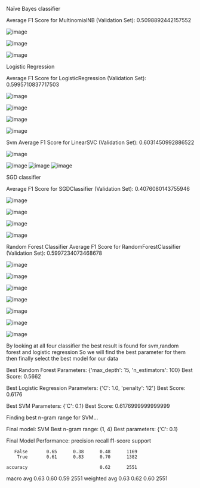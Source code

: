 Naïve Bayes classifier

Average F1 Score for MultinomialNB (Validation Set): 0.5098892442157552
 



 ![image](https://github.com/user-attachments/assets/5d5929d1-0094-4064-a5ad-e789ff9133e3)



![image](https://github.com/user-attachments/assets/094ad010-3c44-4f8a-8af3-330b37fcffdf)

 
![image](https://github.com/user-attachments/assets/85ec2d9a-469a-48ad-93cd-faa7482d8037)



Logistic Regression

Average F1 Score for LogisticRegression (Validation Set): 0.5995710837717503

 ![image](https://github.com/user-attachments/assets/1e62b5e3-9efa-495a-a496-6bfc2b0d4dc8)


 ![image](https://github.com/user-attachments/assets/c93e29c6-dc5a-4564-a3cb-3e72ee9b1e17)



 ![image](https://github.com/user-attachments/assets/f6255f94-3093-4b36-8463-ede20aa3de9c)



![image](https://github.com/user-attachments/assets/cc6bdb77-d618-40a0-8a8e-8c45f08ab1bc)

 


Svm
Average F1 Score for LinearSVC (Validation Set): 0.6031450992886522
 

 ![image](https://github.com/user-attachments/assets/c6f9c5e3-1773-4238-a1c3-35989bf0e082)

![image](https://github.com/user-attachments/assets/63aa4fa9-b502-48b2-81a1-0c7070a30807)
![image](https://github.com/user-attachments/assets/70eba6a1-0880-498f-9a1c-ca574c97fdbc)
![image](https://github.com/user-attachments/assets/dc9e120b-c77c-4af5-8738-9585b950222c)

 


 


 


SGD classifier

Average F1 Score for SGDClassifier (Validation Set): 0.4076080143755946
 



 ![image](https://github.com/user-attachments/assets/296fd4e1-c84b-4c07-a853-d239dffc0c62)



 ![image](https://github.com/user-attachments/assets/ae78a719-f6e8-4694-8293-57086c97a590)

![image](https://github.com/user-attachments/assets/2f48be55-4f33-4d2c-a882-587ec5cc60e5)


![image](https://github.com/user-attachments/assets/04eade10-f6b7-4398-8e5f-719bcd193d7f)

Random Forest Classifier
Average F1 Score for RandomForestClassifier (Validation Set): 0.5997234073468678

 
 ![image](https://github.com/user-attachments/assets/d1ffbf45-487c-44f1-ae0e-2295835cf52a)

 ![image](https://github.com/user-attachments/assets/fc3d53f1-d033-4945-9cd0-d17a47fbea8f)

![image](https://github.com/user-attachments/assets/5a480f32-167d-4c2e-aee8-8930146685e2)



 
 
 
![image](https://github.com/user-attachments/assets/996095cf-7f9a-40c3-a736-1d04e1bc246d)




![image](https://github.com/user-attachments/assets/3543b17a-0952-4f61-9b87-fb48b3afd080)



 


 ![image](https://github.com/user-attachments/assets/6361fac0-21f7-45bc-b7b4-90247b952a14)




 


 ![image](https://github.com/user-attachments/assets/5da80daf-ad5f-44da-98ba-3f792c5f5195)



 


By looking at all four classifier the best result is found for svm,random forest and logistic regression
So we will find the best parameter for them then finally select the best model for our data









Best Random Forest Parameters: {'max_depth': 15, 'n_estimators': 100}
Best Score: 0.5662

Best Logistic Regression Parameters: {'C': 1.0, 'penalty': 'l2'}
Best Score: 0.6176

Best SVM Parameters: {'C': 0.1}
Best Score: 0.6176999999999999

Finding best n-gram range for SVM...


Final model: SVM
Best n-gram range: (1, 4)
Best parameters: {'C': 0.1}

Final Model Performance:
              precision    recall  f1-score   support

       False       0.65      0.38      0.48      1169
        True       0.61      0.83      0.70      1382

    accuracy                           0.62      2551
   macro avg       0.63      0.60      0.59      2551
weighted avg       0.63      0.62      0.60      2551


 
